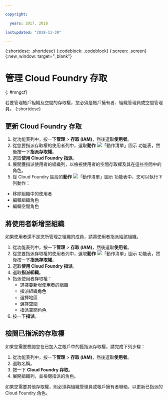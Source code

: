 ```yaml
---

copyright:

  years: 2017, 2018

lastupdated: "2018-11-30"

---
```


{:shortdesc: .shortdesc}
{:codeblock: .codeblock}
{:screen: .screen}
{:new_window: target="_blank"}

# 管理 Cloud Foundry 存取
{: #mngcf}

若要管理帳戶組織及空間的存取權，您必須是帳戶擁有者、組織管理員或空間管理員。
{:shortdesc}

## 更新 Cloud Foundry 存取

1. 從功能表列中，按一下**管理** &gt; **存取 (IAM)**，然後選取**使用者**。
2. 從您要指派存取權的使用者列中，選取**動作** ![「動作清單」圖示](../icons/action-menu-icon.svg) 功能表，然後按一下**指派存取權**。
3. 選取**使用 Cloud Foundry 指派**。
4. 展開獲指派使用者的組織列，以檢視使用者的空間存取權及其在這些空間中的角色。
5. 從 Cloud Foundry 區段的**動作** ![「動作清單」圖示](../icons/action-menu-icon.svg) 功能表中，您可以執行下列動作：

  * 移除組織中的使用者
  * 編輯組織角色
  * 編輯空間角色

## 將使用者新增至組織

如果使用者還不是您所管理之組織的成員，請將使用者指派給該組織。

1. 從功能表列中，按一下**管理** &gt; **存取 (IAM)**，然後選取**使用者**。
2. 從您要指派存取權的使用者列中，選取**動作** ![「動作清單」圖示](../icons/action-menu-icon.svg) 功能表，然後按一下**指派存取權**。
3. 選取**使用 Cloud Foundry 指派**。
4. 選取**指派組織**。
5. 指派使用者存取權：
   * 選擇要新增使用者的組織
   * 指派組織角色
   * 選擇地區
   * 選擇空間
   * 指派空間角色
7. 按一下**指派**。

## 檢閱已指派的存取權

如果您需要檢閱您在已加入之帳戶中的獲指派存取權，請完成下列步驟：

1. 從功能表列中，按一下**管理** &gt; **存取 (IAM)**，然後選取**使用者**。
2. 選取名稱。
3. 按一下 **Cloud Foundry 存取**。
3. 展開組織列，並檢閱指派的角色。

如果您需要其他存取權，則必須與組織管理員或帳戶擁有者聯絡，以更新已指派的 Cloud Foundry 角色。
